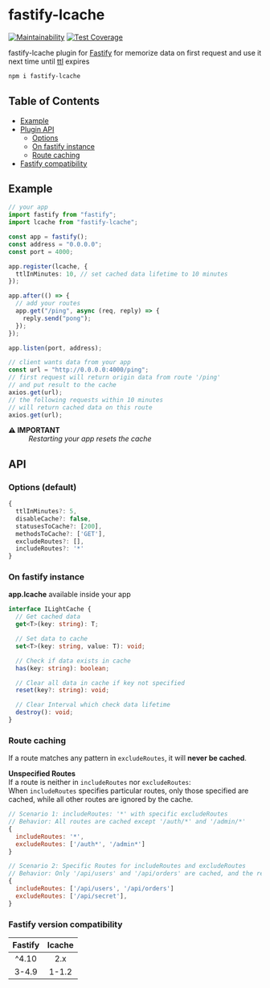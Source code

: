 # fastify-lcache

[![Maintainability](https://api.codeclimate.com/v1/badges/6dfec3501aa3eb441bab/maintainability)](https://codeclimate.com/github/denbon05/fastify-lcache/maintainability)
[![Test Coverage](https://api.codeclimate.com/v1/badges/6dfec3501aa3eb441bab/test_coverage)](https://codeclimate.com/github/denbon05/fastify-lcache/test_coverage)

<p>fastify-lcache plugin for <a href="https://www.fastify.io/" target="_blank">Fastify</a> for memorize
data on first request and use it next time until <a href="https://en.wikipedia.org/wiki/Time_to_live"  target="_blank">ttl</a> expires</p>

```bash
npm i fastify-lcache
```

<h2>Table of Contents</h2>

- [Example](#example)
- [Plugin API](#api)
  - [Options](#options-default)
  - [On fastify instance](#on-fastify-instance)
  - [Route caching](#route-caching)
- [Fastify compatibility](#fastify-version-compatibility)

## Example

```ts
// your app
import fastify from "fastify";
import lcache from "fastify-lcache";

const app = fastify();
const address = "0.0.0.0";
const port = 4000;

app.register(lcache, {
  ttlInMinutes: 10, // set cached data lifetime to 10 minutes
});

app.after(() => {
  // add your routes
  app.get("/ping", async (req, reply) => {
    reply.send("pong");
  });
});

app.listen(port, address);
```

```ts
// client wants data from your app
const url = "http://0.0.0.0:4000/ping";
// first request will return origin data from route '/ping'
// and put result to the cache
axios.get(url);
// the following requests within 10 minutes
// will return cached data on this route
axios.get(url);
```

<dl>
<dt><b>⚠️ IMPORTANT</b></dt>
<dd><i>Restarting your app resets the cache</i></dd>
</dl>

## API

### Options (default)

```ts
{
  ttlInMinutes?: 5,
  disableCache?: false,
  statusesToCache?: [200],
  methodsToCache?: ['GET'],
  excludeRoutes?: [],
  includeRoutes?: '*'
}
```

### On fastify instance

<p><b>app.lcache</b> available inside your app</p>

```ts
interface ILightCache {
  // Get cached data
  get<T>(key: string): T;

  // Set data to cache
  set<T>(key: string, value: T): void;

  // Check if data exists in cache
  has(key: string): boolean;

  // Clear all data in cache if key not specified
  reset(key?: string): void;

  // Clear Interval which check data lifetime
  destroy(): void;
}
```

### Route caching

If a route matches any pattern in `excludeRoutes`, it will **never be cached**.

**Unspecified Routes**<br />
If a route is neither in `includeRoutes` nor `excludeRoutes`:<br />
When `includeRoutes` specifies particular routes, only those specified are cached, 
while all other routes are ignored by the cache.

```js
// Scenario 1: includeRoutes: '*' with specific excludeRoutes
// Behavior: All routes are cached except '/auth/*' and '/admin/*'
{
  includeRoutes: '*',
  excludeRoutes: ['/auth*', '/admin*']
}

// Scenario 2: Specific Routes for includeRoutes and excludeRoutes
// Behavior: Only '/api/users' and '/api/orders' are cached, and the rest is ignored
{
  includeRoutes: ['/api/users', '/api/orders']
  excludeRoutes: ['/api/secret'],
}
```

### Fastify version compatibility

| Fastify | lcache |
| :-----: | :----: |
|  ^4.10  |  2.x   |
|  3-4.9  | 1-1.2  |
